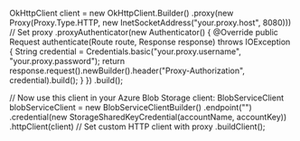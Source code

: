 OkHttpClient client = new OkHttpClient.Builder()
    .proxy(new Proxy(Proxy.Type.HTTP, new InetSocketAddress("your.proxy.host", 8080)))  // Set proxy
    .proxyAuthenticator(new Authenticator() {
        @Override
        public Request authenticate(Route route, Response response) throws IOException {
            String credential = Credentials.basic("your.proxy.username", "your.proxy.password");
            return response.request().newBuilder().header("Proxy-Authorization", credential).build();
        }
    })
    .build();

// Now use this client in your Azure Blob Storage client:
BlobServiceClient blobServiceClient = new BlobServiceClientBuilder()
    .endpoint("<your-azure-blob-endpoint>")
    .credential(new StorageSharedKeyCredential(accountName, accountKey))
    .httpClient(client)  // Set custom HTTP client with proxy
    .buildClient();
